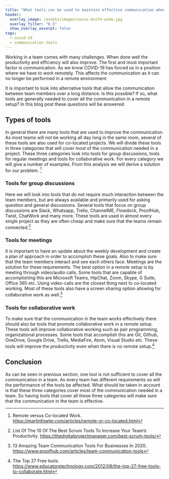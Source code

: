 ```yaml
---
title: "What tools can be used to maintain effective communication when not working co-located?"
header:
  overlay_image: /assets/images/swiss-knife-wide.jpg
  overlay_filter: "0.5"
  show_overlay_excerpt: false
tags:
  - covid-19
  - communication tools
---
```

Working in a team comes with many challenges. When done well the productivity and efficiency will also improve.
The first and most important factor is communication. As we know COVID-19 has
forced us in a position where we have to work remotely.
This affects the communication as it can no longer be performed in a remote environment. 

It is important to look into alternative tools that allow the communication between team members over a long distance. 
Is this possible? If so, what tools are generally needed to cover all the communication in a remote setup?
In this blog post these questions will be answered.

## Types of tools
In general there are many tools that are used to improve the communication. As most teams will not be working all day long in the same room, several of these tools are also used for co-located projects.
We will divide these tools in three categories that will cover most of the communication needed in a project. 
These three categories look into tools for group discussions, tools for regular meetings and tools for collaborative work.
For every category we will give a number of examples. From this analysis we will derive a solution for our problem. [^remote_communication]

### Tools for group discussions
Here we will look into tools that do not require much interaction between the team members, but are always available and primarily used for asking question and general discussions.
Several tools that focus on group discussions are Slack, Whatsapp, Trello, ChannelME, Flowdock, ProofHub, Twist, ChatWork and many more.
These tools are used in almost every single project as they are often cheap and make sure that the teams remain connected.[^scrum_tools] 


### Tools for meetings
It is important to have an update about the weekly development and create a plan of approach in order to accomplish these goals. Also to make sure that the team members interact and see each others face.
Meetings are the solution for these requirements. The best option in a remote setup is by meeting through video/audio calls. 
Some tools that are capable of accomplishing this are Microsoft Teams, HipChat, Zoom, Skype, G Suite, Office 365 etc.
Using video-calls are the closest thing next to co-located working. Most of these tools also have a screen sharing option allowing for collaborative work as well.[^business_tools]


### Tools for collaborative work
To make sure that the communication in the team works effectively there should also be tools that promote collaborative work in a remote setup. 
These tools will improve collaborative working such as pair programming, organizational processes. 
Some tools that accomplish this are Git, Github, OneDrive, Google Drive, Trello, MediaFire, Atom, Visual Studio etc.
These tools will improve the productivity even when there is no remote setup.[^collaborate]


## Conclusion
As can be seen in previous section, one tool is not sufficient to cover all the communication in a team. As every team has different requirements so will the performance of the tools be affected.
What should be taken in account is that these three categories cover most of the communication needed in a team. 
So having tools that cover all these three categories will make sure that the communication in the team is effective.

[^remote_communication]: Remote versus Co-located Work. https://martinfowler.com/articles/remote-or-co-located.html
[^scrum_tools]:  List Of The 10 Of The Best Scrum Tools To Increase Your Team’s Productivity. https://thedigitalprojectmanager.com/best-scrum-tools/
[^business_tools]: 13 Amazing Team Communication Tools For Businesses In 2020. https://www.proofhub.com/articles/team-communication-tools
[^collaborate]: The Top 27 Free tools. https://www.educatorstechnology.com/2012/08/the-top-27-free-tools-to-collaborate.html